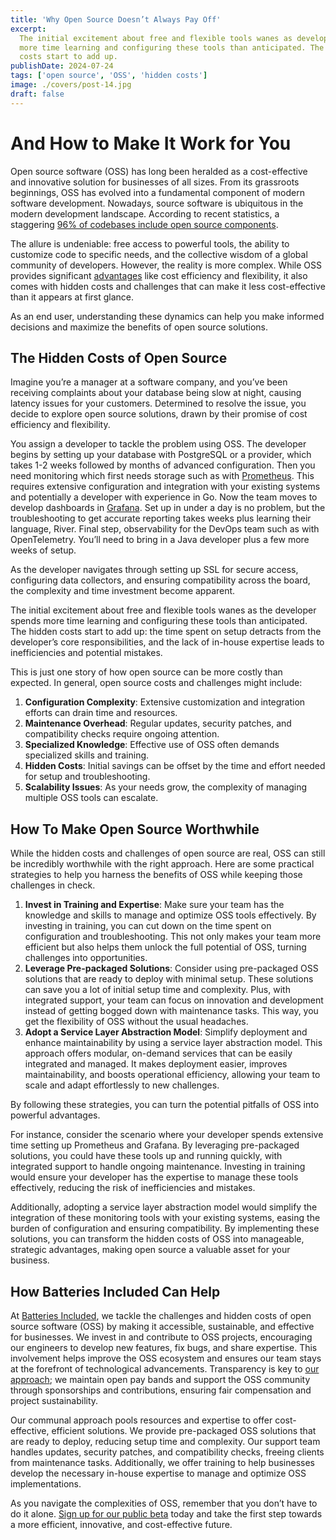 ```yaml
---
title: 'Why Open Source Doesn’t Always Pay Off'
excerpt:
  The initial excitement about free and flexible tools wanes as developers spend
  more time learning and configuring these tools than anticipated. The hidden
  costs start to add up.
publishDate: 2024-07-24
tags: ['open source', 'OSS', 'hidden costs']
image: ./covers/post-14.jpg
draft: false
---
```


# And How to Make It Work for You

Open source software (OSS) has long been heralded as a cost-effective and
innovative solution for businesses of all sizes. From its grassroots beginnings,
OSS has evolved into a fundamental component of modern software development.
Nowadays, source software is ubiquitous in the modern development landscape.
According to recent statistics, a staggering
[96% of codebases include open source components](https://thecoderegistry.com/understanding-software-licenses-a-critical-component-of-business-risk-management/#:~:text=In%20two%20separate%20studies%20by,licenses%20with%20a%20known%20vulnerability.).

The allure is undeniable: free access to powerful tools, the ability to
customize code to specific needs, and the collective wisdom of a global
community of developers. However, the reality is more complex. While OSS
provides significant
[advantages](https://www.batteriesincl.com/posts/open-source-platform) like cost
efficiency and flexibility, it also comes with hidden costs and challenges that
can make it less cost-effective than it appears at first glance.

As an end user, understanding these dynamics can help you make informed
decisions and maximize the benefits of open source solutions.

## The Hidden Costs of Open Source

Imagine you’re a manager at a software company, and you’ve been receiving
complaints about your database being slow at night, causing latency issues for
your customers. Determined to resolve the issue, you decide to explore open
source solutions, drawn by their promise of cost efficiency and flexibility.

You assign a developer to tackle the problem using OSS. The developer begins by
setting up your database with PostgreSQL or a provider, which takes 1-2 weeks
followed by months of advanced configuration. Then you need monitoring which
first needs storage such as with [Prometheus](https://prometheus.io/). This
requires extensive configuration and integration with your existing systems and
potentially a developer with experience in Go. Now the team moves to develop
dashboards in [Grafana](https://grafana.com/). Set up in under a day is no
problem, but the troubleshooting to get accurate reporting takes weeks plus
learning their language, River. Final step, observability for the DevOps team
such as with OpenTelemetry. You’ll need to bring in a Java developer plus a few
more weeks of setup.

As the developer navigates through setting up SSL for secure access, configuring
data collectors, and ensuring compatibility across the board, the complexity and
time investment become apparent.

The initial excitement about free and flexible tools wanes as the developer
spends more time learning and configuring these tools than anticipated. The
hidden costs start to add up: the time spent on setup detracts from the
developer’s core responsibilities, and the lack of in-house expertise leads to
inefficiencies and potential mistakes.

This is just one story of how open source can be more costly than expected. In
general, open source costs and challenges might include:

1. **Configuration Complexity**: Extensive customization and integration efforts
   can drain time and resources.
2. **Maintenance Overhead**: Regular updates, security patches, and
   compatibility checks require ongoing attention.
3. **Specialized Knowledge**: Effective use of OSS often demands specialized
   skills and training.
4. **Hidden Costs**: Initial savings can be offset by the time and effort needed
   for setup and troubleshooting.
5. **Scalability Issues**: As your needs grow, the complexity of managing
   multiple OSS tools can escalate.

## How To Make Open Source Worthwhile

While the hidden costs and challenges of open source are real, OSS can still be
incredibly worthwhile with the right approach. Here are some practical
strategies to help you harness the benefits of OSS while keeping those
challenges in check.

1. **Invest in Training and Expertise**: Make sure your team has the knowledge
   and skills to manage and optimize OSS tools effectively. By investing in
   training, you can cut down on the time spent on configuration and
   troubleshooting. This not only makes your team more efficient but also helps
   them unlock the full potential of OSS, turning challenges into opportunities.
2. **Leverage Pre-packaged Solutions**: Consider using pre-packaged OSS
   solutions that are ready to deploy with minimal setup. These solutions can
   save you a lot of initial setup time and complexity. Plus, with integrated
   support, your team can focus on innovation and development instead of getting
   bogged down with maintenance tasks. This way, you get the flexibility of OSS
   without the usual headaches.
3. **Adopt a Service Layer Abstraction Model**: Simplify deployment and enhance
   maintainability by using a service layer abstraction model. This approach
   offers modular, on-demand services that can be easily integrated and managed.
   It makes deployment easier, improves maintainability, and boosts operational
   efficiency, allowing your team to scale and adapt effortlessly to new
   challenges.

By following these strategies, you can turn the potential pitfalls of OSS into
powerful advantages.

For instance, consider the scenario where your developer spends extensive time
setting up Prometheus and Grafana. By leveraging pre-packaged solutions, you
could have these tools up and running quickly, with integrated support to handle
ongoing maintenance. Investing in training would ensure your developer has the
expertise to manage these tools effectively, reducing the risk of inefficiencies
and mistakes.

Additionally, adopting a service layer abstraction model would simplify the
integration of these monitoring tools with your existing systems, easing the
burden of configuration and ensuring compatibility. By implementing these
solutions, you can transform the hidden costs of OSS into manageable, strategic
advantages, making open source a valuable asset for your business.

## How Batteries Included Can Help

At [Batteries Included](https://www.batteriesincl.com/), we tackle the
challenges and hidden costs of open source software (OSS) by making it
accessible, sustainable, and effective for businesses. We invest in and
contribute to OSS projects, encouraging our engineers to develop new features,
fix bugs, and share expertise. This involvement helps improve the OSS ecosystem
and ensures our team stays at the forefront of technological advancements.
Transparency is key to
[our approach](https://www.batteriesincl.com/posts/vision); we maintain open pay
bands and support the OSS community through sponsorships and contributions,
ensuring fair compensation and project sustainability.

Our communal approach pools resources and expertise to offer cost-effective,
efficient solutions. We provide pre-packaged OSS solutions that are ready to
deploy, reducing setup time and complexity. Our support team handles updates,
security patches, and compatibility checks, freeing clients from maintenance
tasks. Additionally, we offer training to help businesses develop the necessary
in-house expertise to manage and optimize OSS implementations.

As you navigate the complexities of OSS, remember that you don’t have to do it
alone.
[Sign up for our public beta](https://home-base.battery-traditional.webapp.13-59-225-158.batrsinc.co/signup)
today and take the first step towards a more efficient, innovative, and
cost-effective future.
